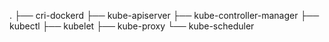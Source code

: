 .
├── cri-dockerd
├── kube-apiserver
├── kube-controller-manager
├── kubectl
├── kubelet
├── kube-proxy
└── kube-scheduler
